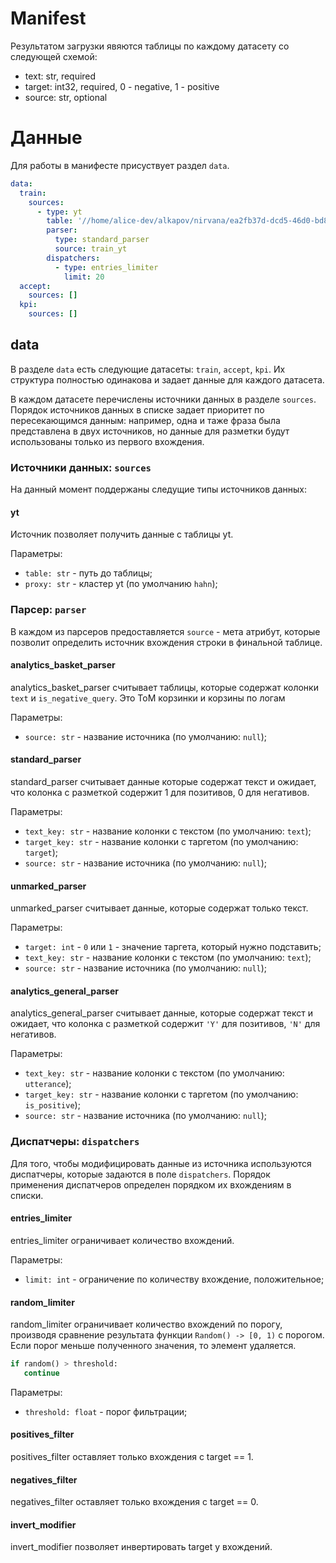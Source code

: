 # Manifest
Результатом загрузки явяются таблицы по каждому датасету со следующей схемой:
- text: str, required
- target: int32, required, 0 - negative, 1 - positive
- source: str, optional
# Данные
Для работы в манифесте присуствует раздел `data`.
```yaml
data:
  train:
    sources:
      - type: yt
        table: '//home/alice-dev/alkapov/nirvana/ea2fb37d-dcd5-46d0-bd82-11909074c33e/output1__EesjpR7WTgeDYhaEWoc1Cw'
        parser:
          type: standard_parser
          source: train_yt
        dispatchers:
          - type: entries_limiter
            limit: 20
  accept:
    sources: []
  kpi:
    sources: []
```

## data
В разделе `data` есть следующие датасеты: `train`, `accept`, `kpi`.
Их структура полностью одинакова и задает данные для каждого датасета.

В каждом датасете перечислены источники данных в разделе `sources`.
Порядок источников данных в списке задает приоритет по пересекающимся данным: например, одна и таже фраза была представлена в двух источников, но данные для разметки будут использованы только из первого вхождения.

### Источники данных: `sources`
На данный момент поддержаны следущие типы источников данных:
#### yt
Источник позволяет получить данные с таблицы yt.

Параметры:
- `table: str` - путь до таблицы;
- `proxy: str` - кластер yt (по умолчанию `hahn`);

### Парсер: `parser`
В каждом из парсеров предоставляется `source` - мета атрибут, которые позволит определить источник вхождения строки в финальной таблице.

#### analytics_basket_parser
analytics_basket_parser считывает таблицы, которые содержат колонки `text` и `is_negative_query`. Это ToM корзинки и корзины по логам

Параметры:
- `source: str` - название источника (по умолчанию: `null`);

#### standard_parser
standard_parser считывает данные которые содержат текст и ожидает, что колонка с разметкой содержит 1 для позитивов, 0 для негативов.

Параметры:
- `text_key: str` - название колонки с текстом (по умолчанию: `text`);
- `target_key: str` - название колонки с таргетом (по умолчанию: `target`);
- `source: str` - название источника (по умолчанию: `null`);

#### unmarked_parser
unmarked_parser считывает данные, которые содержат только текст.

Параметры:
- `target: int` - `0` или `1` - значение таргета, который нужно подставить;
- `text_key: str` - название колонки с текстом (по умолчанию: `text`);
- `source: str` - название источника (по умолчанию: `null`);

#### analytics_general_parser
analytics_general_parser считывает данные, которые содержат текст и ожидает, что колонка с разметкой содержит `'Y'` для позитивов, `'N'` для негативов.

Параметры:
- `text_key: str` - название колонки с текстом (по умолчанию: `utterance`);
- `target_key: str` - название колонки с таргетом (по умолчанию: `is_positive`);
- `source: str` - название источника (по умолчанию: `null`);

### Диспатчеры: `dispatchers`
Для того, чтобы модифицировать данные из источника используются диспатчеры, которые задаются в поле `dispatchers`.
Порядок применения диспатчеров определен порядком их вхождениям в списки.

#### entries_limiter
entries_limiter ограничивает количество вхождений.

Параметры:
- `limit: int` - ограничение по количеству вхождение, положительное;

#### random_limiter
random_limiter ограничивает количество вхождений по порогу, производя сравнение результата функции `Random() -> [0, 1)` с порогом.
Если порог меньше полученного значения, то элемент удаляется.

```python
if random() > threshold:
   continue
```

Параметры:
- `threshold: float` - порог фильтрации;

#### positives_filter
positives_filter оставляет только вхождения с target == 1.

#### negatives_filter
negatives_filter оставляет только вхождения с target == 0.

#### invert_modifier
invert_modifier позволяет инвертировать target у вхождений.
